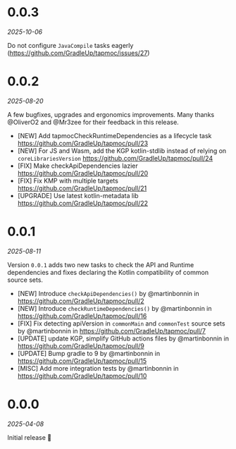 # 0.0.3
_2025-10-06_

Do not configure `JavaCompile` tasks eagerly (https://github.com/GradleUp/tapmoc/issues/27)

# 0.0.2
_2025-08-20_

A few bugfixes, upgrades and ergonomics improvements. Many thanks @OliverO2 and @Mr3zee for their feedback in this release.

* [NEW] Add tapmocCheckRuntimeDependencies as a lifecycle task https://github.com/GradleUp/tapmoc/pull/23
* [NEW] For JS and Wasm, add the KGP kotlin-stdlib instead of relying on `coreLibrariesVersion` https://github.com/GradleUp/tapmoc/pull/24
* [FIX] Make checkApiDependencies lazier https://github.com/GradleUp/tapmoc/pull/20
* [FIX] Fix KMP with multiple targets https://github.com/GradleUp/tapmoc/pull/21
* [UPGRADE] Use latest kotlin-metadata lib https://github.com/GradleUp/tapmoc/pull/22

# 0.0.1
_2025-08-11_

Version `0.0.1` adds two new tasks to check the API and Runtime dependencies and fixes declaring the Kotlin compatibility of common source sets.

* [NEW] Introduce `checkApiDependencies()` by @martinbonnin in https://github.com/GradleUp/tapmoc/pull/2
* [NEW] Introduce `checkRuntimeDependencies()` by @martinbonnin in https://github.com/GradleUp/tapmoc/pull/16
* [FIX] Fix detecting apiVersion in `commonMain` and `commonTest` source sets by @martinbonnin in https://github.com/GradleUp/tapmoc/pull/7
* [UPDATE] update KGP, simplify GitHub actions files by @martinbonnin in https://github.com/GradleUp/tapmoc/pull/9
* [UPDATE] Bump gradle to 9 by @martinbonnin in https://github.com/GradleUp/tapmoc/pull/15
* [MISC] Add more integration tests by @martinbonnin in https://github.com/GradleUp/tapmoc/pull/10

# 0.0.0
_2025-04-08_

Initial release 🎉
